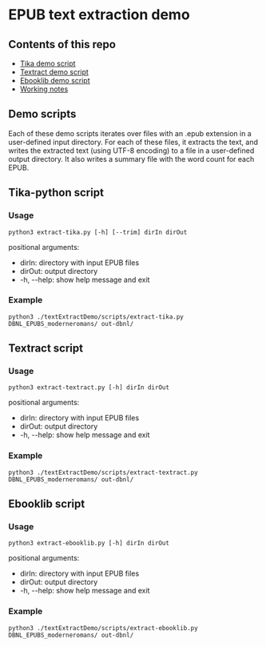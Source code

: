 # EPUB text extraction demo

## Contents of this repo

- [Tika demo script](./scripts/extract-tika.py)
- [Textract demo script](./scripts/extract-textract.py)
- [Ebooklib demo script](./scripts/extract-ebooklib.py)
- [Working notes](./doc/notes.md)

## Demo scripts

Each of these demo scripts iterates over files with an .epub extension in a user-defined input directory. For each of these files, it extracts the text, and writes the extracted text (using UTF-8 encoding) to a file in a user-defined output directory. It also writes a summary file with the word count for each EPUB.

## Tika-python script

### Usage

```
python3 extract-tika.py [-h] [--trim] dirIn dirOut
```
positional arguments:

- dirIn: directory with input EPUB files
- dirOut: output directory
- -h, --help:  show help message and exit

### Example

```
python3 ./textExtractDemo/scripts/extract-tika.py DBNL_EPUBS_moderneromans/ out-dbnl/
```

## Textract script

### Usage

```
python3 extract-textract.py [-h] dirIn dirOut
```
positional arguments:

- dirIn: directory with input EPUB files
- dirOut: output directory
- -h, --help:  show help message and exit

### Example

```
python3 ./textExtractDemo/scripts/extract-textract.py DBNL_EPUBS_moderneromans/ out-dbnl/
```

## Ebooklib script

### Usage

```
python3 extract-ebooklib.py [-h] dirIn dirOut
```
positional arguments:

- dirIn: directory with input EPUB files
- dirOut: output directory
- -h, --help:  show help message and exit

### Example

```
python3 ./textExtractDemo/scripts/extract-ebooklib.py DBNL_EPUBS_moderneromans/ out-dbnl/
```
